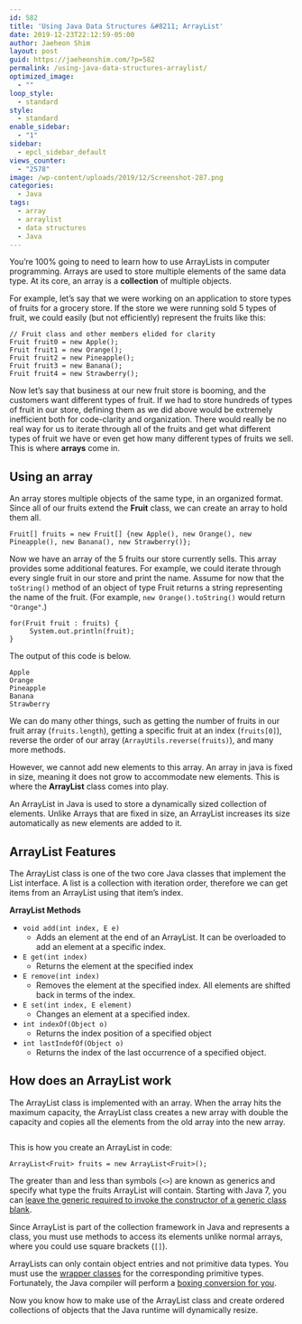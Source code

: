 ```yaml
---
id: 582
title: 'Using Java Data Structures &#8211; ArrayList'
date: 2019-12-23T22:12:59-05:00
author: Jaeheon Shim
layout: post
guid: https://jaeheonshim.com/?p=582
permalink: /using-java-data-structures-arraylist/
optimized_image:
  - ""
loop_style:
  - standard
style:
  - standard
enable_sidebar:
  - "1"
sidebar:
  - epcl_sidebar_default
views_counter:
  - "2578"
image: /wp-content/uploads/2019/12/Screenshot-287.png
categories:
  - Java
tags:
  - array
  - arraylist
  - data structures
  - Java
---
```

You&#8217;re 100% going to need to learn how to use ArrayLists in computer programming. Arrays are used to store multiple elements of the same data type. At its core, an array is a **collection** of multiple objects.

For example, let&#8217;s say that we were working on an application to store types of fruits for a grocery store. If the store we were running sold 5 types of fruit, we could easily (but not efficiently) represent the fruits like this:

<pre class="wp-block-code"><code>// Fruit class and other members elided for clarity
Fruit fruit0 = new Apple();
Fruit fruit1 = new Orange();
Fruit fruit2 = new Pineapple();
Fruit fruit3 = new Banana();
Fruit fruit4 = new Strawberry();</code></pre>

Now let&#8217;s say that business at our new fruit store is booming, and the customers want different types of fruit. If we had to store hundreds of types of fruit in our store, defining them as we did above would be extremely inefficient both for code-clarity and organization. There would really be no real way for us to iterate through all of the fruits and get what different types of fruit we have or even get how many different types of fruits we sell. This is where **arrays** come in.

## Using an array

An array stores multiple objects of the same type, in an organized format. Since all of our fruits extend the **Fruit** class, we can create an array to hold them all.

<pre class="wp-block-code"><code>Fruit[] fruits = new Fruit[] {new Apple(), new Orange(), new Pineapple(), new Banana(), new Strawberry()};</code></pre>

Now we have an array of the 5 fruits our store currently sells. This array provides some additional features. For example, we could iterate through every single fruit in our store and print the name. Assume for now that the `toString()` method of an object of type Fruit returns a string representing the name of the fruit. (For example, `new Orange().toString()` would return `"Orange"`.)

<pre class="wp-block-code"><code>for(Fruit fruit : fruits) {
     System.out.println(fruit);
}</code></pre>

The output of this code is below.

<pre class="wp-block-code"><code>Apple
Orange
Pineapple
Banana
Strawberry
</code></pre>

We can do many other things, such as getting the number of fruits in our fruit array (`fruits.length`), getting a specific fruit at an index (`fruits[0]`), reverse the order of our array (`ArrayUtils.reverse(fruits)`), and many more methods.

However, we cannot add new elements to this array. An array in java is fixed in size, meaning it does not grow to accommodate new elements. This is where the **ArrayList** class comes into play.

An ArrayList in Java is used to store a dynamically sized collection of elements. Unlike Arrays that are fixed in size, an ArrayList increases its size automatically as new elements are added to it. 

## ArrayList Features

The ArrayList class is one of the two core Java classes that implement the List interface. A list is a collection with iteration order, therefore we can get items from an ArrayList using that item&#8217;s index.

**ArrayList Methods**

  * `void add(int index, E e)`
      * Adds an element at the end of an ArrayList. It can be overloaded to add an element at a specific index.
  * `E get(int index)`
      * Returns the element at the specified index
  * `E remove(int index)`
      * Removes the element at the specified index. All elements are shifted back in terms of the index.
  * `E set(int index, E element)`
      * Changes an element at a specified index.
  * `int indexOf(Object o)`
      * Returns the index position of a specified object
  * `int lastIndefOf(Object o)`
      * Returns the index of the last occurrence of a specified object.

## How does an ArrayList work

The ArrayList class is implemented with an array. When the array hits the maximum capacity, the ArrayList class creates a new array with double the capacity and copies all the elements from the old array into the new array.<figure class="wp-block-image size-large">

<img src="https://i0.wp.com/jaeheonshim.com/wp-content/themes/breek/assets/images/transparent.gif?w=720&#038;ssl=1" data-lazy="true" data-src="https://jaeheonshim.com/wp-content/uploads/2019/12/0-5w9-ibvGwT1EpeH9.png" alt="" class="wp-image-584" srcset="https://i1.wp.com/jaeheonshim.com/wp-content/uploads/2019/12/0-5w9-ibvGwT1EpeH9.png?w=670&ssl=1 670w, https://i1.wp.com/jaeheonshim.com/wp-content/uploads/2019/12/0-5w9-ibvGwT1EpeH9.png?resize=300%2C140&ssl=1 300w, https://i1.wp.com/jaeheonshim.com/wp-content/uploads/2019/12/0-5w9-ibvGwT1EpeH9.png?resize=100%2C47&ssl=1 100w" sizes="(max-width: 670px) 100vw, 670px" data-recalc-dims="1" /> </figure> 

This is how you create an ArrayList in code:

<pre class="wp-block-code"><code>ArrayList&lt;Fruit> fruits = new ArrayList&lt;Fruit>();</code></pre>

The greater than and less than symbols (`<>`) are known as generics and specify what type the fruits ArrayList will contain. Starting with Java 7, you can [leave the generic required to invoke the constructor of a generic class blank](https://docs.oracle.com/javase/7/docs/technotes/guides/language/type-inference-generic-instance-creation.html).

Since ArrayList is part of the collection framework in Java and represents a class, you must use methods to access its elements unlike normal arrays, where you could use square brackets (`[]`).

ArrayLists can only contain object entries and not primitive data types. You must use the [wrapper classes](https://docs.oracle.com/javase/tutorial/java/data/numberclasses.html) for the corresponding primitive types. Fortunately, the Java compiler will perform a [boxing conversion for you](https://docs.oracle.com/javase/tutorial/java/data/autoboxing.html).

Now you know how to make use of the ArrayList class and create ordered collections of objects that the Java runtime will dynamically resize.